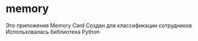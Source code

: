 # memory
Это приложения Memory Card
Создан для классификации сотрудников
Использовалась библиотека Python
